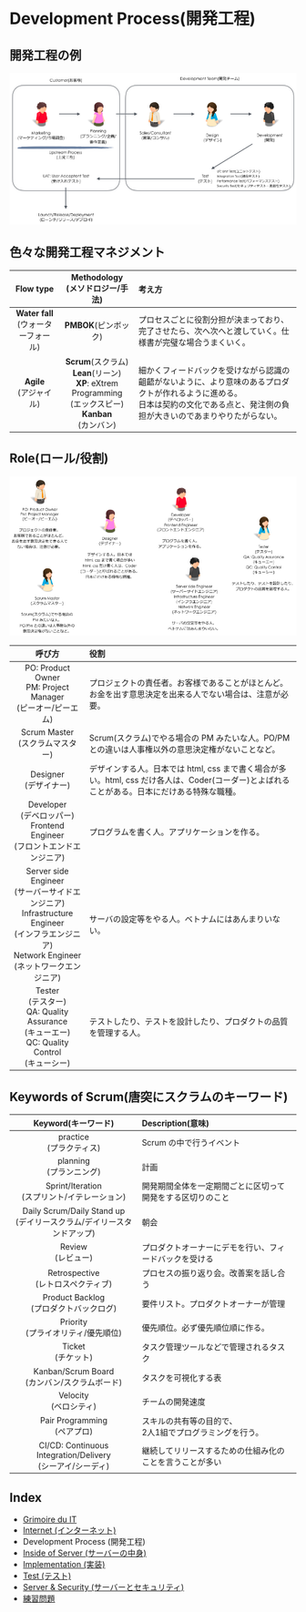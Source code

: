 # Development Process(開発工程)
## 開発工程の例
<div align="center"><img src="https://raw.githubusercontent.com/kurab/grimoireduit/images/04.png"></div>

## 色々な開発工程マネジメント
|Flow type|Methodology<br>(メソドロジー/手法)|考え方|
|:-:|:-:|:-|
|**Water fall**<br>(ウォーターフォール)|**PMBOK**(ピンボック)|プロセスごとに役割分担が決まっており、完了させたら、次へ次へと渡していく。仕様書が完璧な場合うまくいく。|
|**Agile**<br>(アジャイル)|**Scrum**(スクラム)<br>**Lean**(リーン)<br>**XP**: eXtrem Programming<br>(エックスピー)<br>**Kanban**<br>(カンバン)|細かくフィードバックを受けながら認識の齟齬がないように、より意味のあるプロダクトが作れるように進める。<br>日本は契約の文化である点と、発注側の負担が大きいのであまりやりたがらない。|


## Role(ロール/役割)
<div align="center"><img src="https://raw.githubusercontent.com/kurab/grimoireduit/images/05.png"></div>


|呼び方|役割|
|:-:|:-|
|PO: Product Owner<br>PM: Project Manager<br>(ピーオー/ピーエム)|プロジェクトの責任者。お客様であることがほとんど。お金を出す意思決定を出来る人でない場合は、注意が必要。|
|Scrum Master<br>(スクラムマスター)|Scrum(スクラム)でやる場合の PM みたいな人。PO/PMとの違いは人事権以外の意思決定権がないことなど。|
|Designer<br>(デザイナー)|デザインする人。日本では html, css まで書く場合が多い。html, css だけ各人は、Coder(コーダー)とよばれることがある。日本にだけある特殊な職種。|
|Developer<br>(デベロッパー)<br>Frontend Engineer<br>(フロントエンドエンジニア)|プログラムを書く人。アプリケーションを作る。|
|Server side Engineer<br>(サーバーサイドエンジニア)<br>Infrastructure Engineer<br>(インフラエンジニア)<br>Network Engineer<br>(ネットワークエンジニア)|サーバの設定等をやる人。ベトナムにはあんまりいない。|
|Tester<br>(テスター)<br>QA: Quality Assurance<br>(キューエー)<br>QC: Quality Control<br>(キューシー)|テストしたり、テストを設計したり、プロダクトの品質を管理する人。|


## Keywords of Scrum(唐突にスクラムのキーワード)
|Keyword(キーワード)|Description(意味)|
|:-:|:-|
|practice<br>(プラクティス)|Scrum の中で行うイベント|
|planning<br>(プランニング)|計画|
|Sprint/Iteration<br>(スプリント/イテレーション)|開発期間全体を一定期間ごとに区切って開発をする区切りのこと|
|Daily Scrum/Daily Stand up<br>(デイリースクラム/デイリースタンドアップ)|朝会|
|Review<br>(レビュー)|プロダクトオーナーにデモを行い、フィードバックを受ける|
|Retrospective<br>(レトロスペクティブ)|プロセスの振り返り会。改善案を話し合う|
|Product Backlog<br>(プロダクトバックログ)|要件リスト。プロダクトオーナーが管理|
|Priority<br>(プライオリティ/優先順位)|優先順位。必ず優先順位順に作る。|
|Ticket<br>(チケット)|タスク管理ツールなどで管理されるタスク|
|Kanban/Scrum Board<br>(カンバン/スクラムボード)|タスクを可視化する表|
|Velocity<br>(ベロシティ)|チームの開発速度|
|Pair Programming<br>(ペアプロ)|スキルの共有等の目的で、<br>2人1組でプログラミングを行う。|
|CI/CD: Continuous Integration/Delivery<br>(シーアイ/シーディ)|継続してリリースするための仕組み化のことを言うことが多い|


## Index
- [Grimoire du IT](../itwords.md)
- [Internet (インターネット)](./internet.md)
- Development Process (開発工程)
- [Inside of Server (サーバーの中身)](./server.md)
- [Implementation (実装)](./implement.md)
- [Test (テスト)](./test.md)
- [Server & Security (サーバーとセキュリティ)](./security.md)
- [練習問題](./practice.md)
